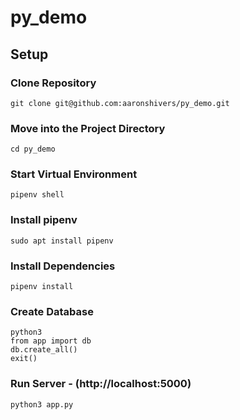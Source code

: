 # py_demo

## Setup

### Clone Repository
```
git clone git@github.com:aaronshivers/py_demo.git
```

### Move into the Project Directory
```
cd py_demo
```


### Start Virtual Environment
```
pipenv shell
```

### Install pipenv
```
sudo apt install pipenv
```

### Install Dependencies
```
pipenv install
```

### Create Database
```
python3
from app import db
db.create_all()
exit()
```

### Run Server - (http://localhost:5000)
```
python3 app.py
```
